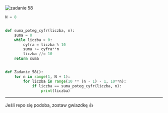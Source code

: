 <picture>
  <source srcset="../../srt/zbior_zadan/58.png" media="(prefers-color-scheme: light)">
  <source srcset="../../srt/zbior_zadan/black_58.png" media="(prefers-color-scheme: dark)">
  <img src="../../srt/zbior_zadan/black_58.png" alt="zadanie 58">
</picture>

```python
N = 8


def suma_poteg_cyfr(liczba, n):
    suma = 0
    while liczba > 0:
        cyfra = liczba % 10
        suma += cyfra**n
        liczba //= 10
    return suma


def Zadanie_58():
    for n in range(1, N + 1):
        for liczba in range(10 ** (n - 1) - 1, 10**n):
            if liczba == suma_poteg_cyfr(liczba, n):
                print(liczba)
```


---
Jeśli repo się podoba, zostaw gwiazdkę 👍
